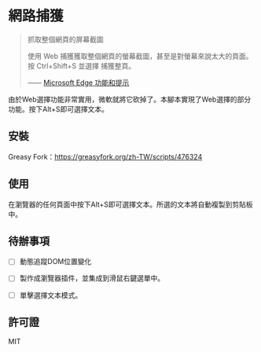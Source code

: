 # 網路捕獲

> 抓取整個網頁的屏幕截圖
> 
> 使用 Web 捕獲獲取整個網頁的螢幕截圖，甚至是對螢幕來說太大的頁面。按 Ctrl+Shift+S 並選擇 捕獲整頁。
>
> —— [Microsoft Edge 功能和提示](https://www.microsoft.com/zh-tw/edge/features/web-capture)

由於Web選擇功能非常實用，微軟就將它砍掉了。本腳本實現了Web選擇的部分功能。按下Alt+S即可選擇文本。

## 安裝

Greasy Fork：<https://greasyfork.org/zh-TW/scripts/476324>


## 使用

在瀏覽器的任何頁面中按下Alt+S即可選擇文本。所選的文本將自動複製到剪貼板中。


## 待辦事項

- [ ] 動態追蹤DOM位置變化
- [ ] 製作成瀏覽器插件，並集成到滑鼠右鍵選單中。
- [ ] 單擊選擇文本模式。


## 許可證

MIT